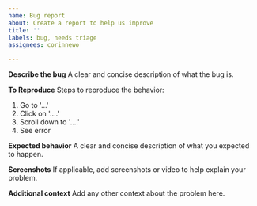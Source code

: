 ```yaml
---
name: Bug report
about: Create a report to help us improve
title: ''
labels: bug, needs triage
assignees: corinnewo 

---
```


**Describe the bug**
A clear and concise description of what the bug is.

**To Reproduce**
Steps to reproduce the behavior:
1. Go to '...'
2. Click on '....'
3. Scroll down to '....'
4. See error

**Expected behavior**
A clear and concise description of what you expected to happen.

**Screenshots**
If applicable, add screenshots or video to help explain your problem.

**Additional context**
Add any other context about the problem here.
